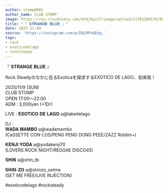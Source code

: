 ```yaml
---
author: stomp0001
author_name: CLUB STOMP
image: https://res.cloudinary.com/ds9j0yzsf/image/upload/v1761284576/DQLMFnQEoq_.jpg
title: "『 𝐒𝐓𝐑𝐀𝐍𝐆𝐄 𝐁𝐋𝐔𝐄 』"
date: 2025-11-09
source: 'https://instagram.com/p/DQLMFnQEoq_'
tags:
- rock
- exoticodelago
- rocksteady
---
```

『 𝐒𝐓𝐑𝐀𝐍𝐆𝐄 𝐁𝐋𝐔𝐄 』

Rock Steadyのなかに在るExoticaを探求するEXOTICO DE LAGO、初来阪！

2025/11/9 (SUN) <br>
CLUB STOMP <br>
OPEN 17:00～22:00<br>
ADM : 3,000yen (+1Dr)

LIVE : 𝐄𝐗𝐎𝐓𝐈𝐂𝐎 𝐃𝐄 𝐋𝐀𝐆𝐎 ⧈@lakedelago

DJ :<br>
𝐖𝐀𝐃𝐀 𝐌𝐀𝐌𝐁𝐎 ⧈@wadamambo<br>
(CaSSETTE CON-LOS/PENG PENG DONG PEEE/ZAZZ Riddim+)

𝐊𝐄𝐍𝐉𝐈 𝐘𝐎𝐃𝐀 ⧈@yodakenji70<br>
(LOVERS ROCK NIGHT/REGGAE DISCO45)

𝐒𝐇𝐈𝐍 ⧈@shin_tb

𝐒𝐇𝐈𝐍-𝐙𝐎 ⧈@shinzo_setme<br>
(SET ME FREE/LIVE INJECTION)

#exoticodelago #rocksteady